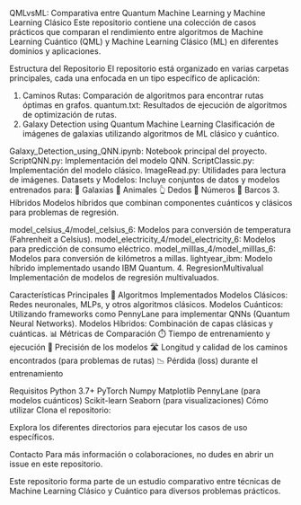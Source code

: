 QMLvsML: Comparativa entre Quantum Machine Learning y Machine Learning Clásico
Este repositorio contiene una colección de casos prácticos que comparan el rendimiento entre algoritmos de Machine Learning Cuántico (QML) y Machine Learning Clásico (ML) en diferentes dominios y aplicaciones.

Estructura del Repositorio
El repositorio está organizado en varias carpetas principales, cada una enfocada en un tipo específico de aplicación:

1. Caminos
Rutas: Comparación de algoritmos para encontrar rutas óptimas en grafos.
quantum.txt: Resultados de ejecución de algoritmos de optimización de rutas.
2. Galaxy Detection using Quantum Machine Learning
Clasificación de imágenes de galaxias utilizando algoritmos de ML clásico y cuántico.

Galaxy_Detection_using_QNN.ipynb: Notebook principal del proyecto.
ScriptQNN.py: Implementación del modelo QNN.
ScriptClassic.py: Implementación del modelo clásico.
ImageRead.py: Utilidades para lectura de imágenes.
Datasets y Modelos: Incluye conjuntos de datos y modelos entrenados para:
🌌 Galaxias
🦁 Animales
👆 Dedos
🔢 Números
🚢 Barcos
3. Híbridos
Modelos híbridos que combinan componentes cuánticos y clásicos para problemas de regresión.

model_celsius_4/model_celsius_6: Modelos para conversión de temperatura (Fahrenheit a Celsius).
model_electricity_4/model_electricity_6: Modelos para predicción de consumo eléctrico.
model_milllas_4/model_milllas_6: Modelos para conversión de kilómetros a millas.
lightyear_ibm: Modelo híbrido implementado usando IBM Quantum.
4. RegresionMultivalual
Implementación de modelos de regresión multivaluados.

Características Principales
🧠 Algoritmos Implementados
Modelos Clásicos: Redes neuronales, MLPs, y otros algoritmos clásicos.
Modelos Cuánticos: Utilizando frameworks como PennyLane para implementar QNNs (Quantum Neural Networks).
Modelos Híbridos: Combinación de capas clásicas y cuánticas.
📊 Métricas de Comparación
⏱️ Tiempo de entrenamiento y ejecución
🎯 Precisión de los modelos
🛣️ Longitud y calidad de los caminos encontrados (para problemas de rutas)
📉 Pérdida (loss) durante el entrenamiento

Requisitos
Python 3.7+
PyTorch
Numpy
Matplotlib
PennyLane (para modelos cuánticos)
Scikit-learn
Seaborn (para visualizaciones)
Cómo utilizar
Clona el repositorio:

Explora los diferentes directorios para ejecutar los casos de uso específicos.

Contacto
Para más información o colaboraciones, no dudes en abrir un issue en este repositorio.

Este repositorio forma parte de un estudio comparativo entre técnicas de Machine Learning Clásico y Cuántico para diversos problemas prácticos.